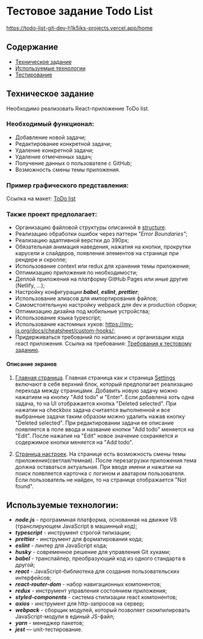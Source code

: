 # Тестовое задание Todo List

https://todo-list-git-dev-h1k5iks-projects.vercel.app/home

## Содержание

- [Техническое задание](#Техническое-задание)
- [Используемые технологии](#Используемые-технологии)
- [Тестирование](#Тестирование)

## Техническое задание

Необходимо реализовать React-приложение ToDo list.

### Необходимый функционал:

- Добавление новой задачи;
- Редактирование конкретной задачи;
- Удаление конкретной задачи;
- Удаление отмеченных задач;
- Получение данных о пользователе с GitHub;
- Возможность смены темы приложения.

### Пример графического представления:

Ссылка на макет: [ToDo list](https://www.figma.com/design/vDAg1ykKrPYKJEW4fMO5aU/Modsen-Todo-List?node-id=0-3&t=yUcMTRERJh9AQvEp-0)

### Также проект предполагает:

- Организацию файловой структуры описанной в [structure](https://github.com/mkrivel/structure).
- Реализацию обработки ошибок через паттерн _"Error Boundaries"_;
- Реализацию адаптивной верстки до 390px;
- Обязательная анимация наведения, нажатия на кнопки, прокрутки карусели и слайдеров, появления элементов на странице при рендере и скролле;
- Использование context или redux для хранения темы приложения;
- Оптимизацию приложения по необходимости;
- Деплой приложения на платформу GitHub Pages или иные другие (Netlify, ...);
- Настройку конфигурации **_babel_**, **_eslint_**, **_prettier_**;
- Использование алиасов для импортирования файлов;
- Самомстоятельную настройку webpack для dev и production сборки;
- Оптимизацию дизайна под мобильные устройства;
- Использование языка typescript;
- Использование кастомных хуков: https://my-js.org/docs/cheatsheet/custom-hooks/;
- Придерживаться требований по написанию и организации кода react приложения. Ссылка на требования: [Требования к тестовому заданию](https://github.com/annaprystavka/requirements).

#### Описание экранов

1. [Главная страница](https://www.figma.com/design/vDAg1ykKrPYKJEW4fMO5aU/Modsen-Todo-List?node-id=0-72&t=yUcMTRERJh9AQvEp-0).
   Главная страница как и страница [Settings](https://www.figma.com/design/vDAg1ykKrPYKJEW4fMO5aU/Modsen-Todo-List?node-id=0-3&t=yUcMTRERJh9AQvEp-0)
   включают в себя верхний блок, который предполагает реализацию перехода между страницами.
   Добавить новую задачу можно нажатием на кнопку "Add todo" и "Enter". Если добавлена хоть одна задача, то на UI отображается кнопка "Deleted selected".
   При нажатии на checkbox задача считается выполненной и все выбранные задачи таким образом можно удалить нажав кнопку "Deleted selected".
   При редактировании задачи ее описание появляется в поле ввода и название кнопки "Add todo" меняется на "Edit". После нажатия на "Edit" новое значение сохраняется и содержимое кнопки меняется на "Add todo".

2. [Страница настроек](https://www.figma.com/design/vDAg1ykKrPYKJEW4fMO5aU/Modsen-Todo-List?node-id=0-3&t=yUcMTRERJh9AQvEp-0).
   На странице есть возможность смены темы приложения(светлая/темная). После перезагрузки приложения тема должна оставаться актуальная. При вводе имени и нажатии на поиск появляется карточка с логином и аватаром пользователя.
   Если пользователь не найден, то на странице отображается "Not found".

## Используемые технологии:

- **_node.js_** - программная платформа, основанная на движке V8 (транслирующем JavaScript в машинный код);
- **_typescript_** - инструмент строгой типизации;
- **_prettier_** - инструмент для форматирования кода;
- **_eslint_** - линтер для JavaScript кода;
- **_husky_** - современное решение для управления Git хуками;
- **_babel_** - транспайлер, преобразующий код из одного стандарта в другой;
- **_react_** - JavaScript-библиотека для создания пользовательских интерфейсов;
- **_react-router-dom_** - набор навигационных компонентов;
- **_redux_** - инструмент управления состоянием приложения;
- **_styled-components_** - система стилизации react компонентов;
- **_axios_** - инструмент для http-запросов на сервер;
- **_webpack_** - сборщик модулей, который позволяет скомпилировать JavaScript-модули в единый JS-файл;
- **_yarn_** - менеджер пакетов;
- **_jest_** — unit-тестирование.
